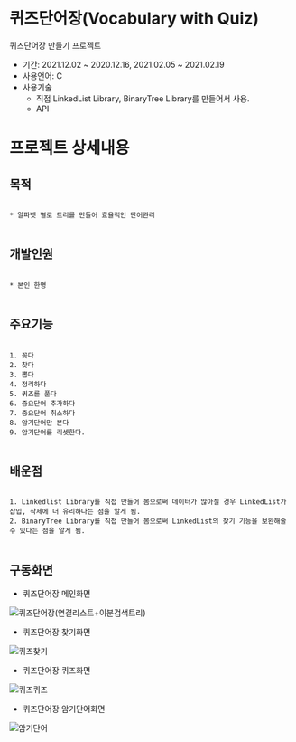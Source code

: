 # 퀴즈단어장(Vocabulary with Quiz)
퀴즈단어장 만들기 프로젝트

* 기간: 2021.12.02 ~ 2020.12.16, 2021.02.05 ~ 2021.02.19
* 사용언어: C
* 사용기술 
  - 직접 LinkedList Library, BinaryTree Library를 만들어서 사용.
  - API

프로젝트 상세내용
=============
목적
-------------
<pre>
<code>
* 알파벳 별로 트리를 만들어 효율적인 단어관리
</code>
</pre>

개발인원
-------------
<pre>
<code>
* 본인 한명
</code>
</pre>

주요기능
-------------
<pre>
<code>
1. 꽂다
2. 찾다
3. 뽑다
4. 정리하다
5. 퀴즈를 풀다
6. 중요단어 추가하다
7. 중요단어 취소하다
8. 암기단어만 본다
9. 암기단어를 리셋한다.
</code>
</pre>


배운점
-------------
<pre>
<code>
1. Linkedlist Library를 직접 만들어 봄으로써 데이터가 많아질 경우 LinkedList가 삽입, 삭제에 더 유리하다는 점을 알게 됨.
2. BinaryTree Library를 직접 만들어 봄으로써 LinkedList의 찾기 기능을 보완해줄 수 있다는 점을 알게 됨.
</code>
</pre>

구동화면
-------------
* 퀴즈단어장 메인화면

![퀴즈단어장(연결리스트+이분검색트리)](https://user-images.githubusercontent.com/63482037/130323839-0287708b-f572-4afd-9d29-c1b774d9a233.PNG)


* 퀴즈단어장 찾기화면

![퀴즈찾기](https://user-images.githubusercontent.com/63482037/130323849-2f5b4a23-bea4-4dfd-a957-1d357725faef.PNG)


* 퀴즈단어장 퀴즈화면

![퀴즈퀴즈](https://user-images.githubusercontent.com/63482037/130323855-5afdc68c-5d07-418e-9d1d-497c2c0c7a2b.PNG)


* 퀴즈단어장 암기단어화면

![암기단어](https://user-images.githubusercontent.com/63482037/130323860-3f1be9ba-30ef-4398-85a4-abc407145fb8.PNG)




